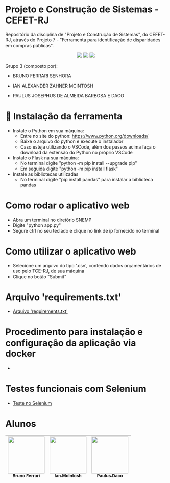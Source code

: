 # Projeto e Construção de Sistemas - CEFET-RJ
Repositório da disciplina de "Projeto e Construção de Sistemas", do CEFET-RJ, através do Projeto 7 - "Ferramenta para identificação de disparidades em compras públicas".

<p align="center">
<img src="http://img.shields.io/static/v1?label=REQUERIMENTS_TXT&message=CONCLUIDO&color=green&style=for-the-badge"/>
<img src="http://img.shields.io/static/v1?label=SELENIUM&message=CONCLUIDO&color=green&style=for-the-badge"/>
<img src="http://img.shields.io/static/v1?label=DOCKER&message=EM%20DESENVOLVIMENTO&color=yellow&style=for-the-badge"/>
</p>

Grupo 3 (composto por):

- BRUNO FERRARI SENHORA

- IAN ALEXANDER ZAHNER MCINTOSH

- PAULUS JOSEPHUS DE ALMEIDA BARBOSA E DACO



# :hammer: Instalação da ferramenta
- Instale o Python em sua máquina:
    - Entre no site do python: https://www.python.org/downloads/
    - Baixe o arquivo do python e execute o instalador
    - Caso esteja utilizando o VSCode, além dos passos acima faça o download da extensão do Python no próprio VSCode
- Instale o Flask na sua máquina:
    - No terminal digite "python -m pip install --upgrade pip"
    - Em seguida digite "python -m pip install flask"
- Instale as bibliotecas utilizadas
    - No terminal digite "pip install pandas" para instalar a biblioteca pandas
    

# Como rodar o aplicativo web
- Abra um terminal no diretório SNEMP
- Digite "python app.py"
- Segure ctrl no seu teclado e clique no link de ip fornecido no terminal


# Como utilizar o aplicativo web
- Selecione um arquivo do tipo '.csv', contendo dados orçamentários de uso pelo TCE-RJ, de sua máquina
- Clique no botão "Submit"

# Arquivo 'requirements.txt'
- [Arquivo 'requirements.txt'](https://github.com/paulusdaco/cefet-proj-constr-sistemas-Snemp-Projeto7/blob/main/SNEMP/requirements.txt)


# Procedimento para instalação e configuração da aplicação via docker
-

# Testes funcionais com Selenium
- [Teste no Selenium](https://github.com/paulusdaco/cefet-proj-constr-sistemas-Snemp-Projeto7/blob/main/SNEMP/testeSelenium.py)

# Alunos

| [<img src="https://avatars.githubusercontent.com/u/67447500?v=4" width=115><br><sub>Bruno Ferrari</sub>](https://github.com/brsferrari) |  [<img src="https://avatars.githubusercontent.com/u/61014227?v=4" width=115><br><sub>Ian McIntosh</sub>](https://github.com/Crian53) |  [<img src="https://avatars.githubusercontent.com/u/31428022?v=4" width=115><br><sub>Paulus Daco</sub>](https://github.com/paulusdaco) |
| :---: | :---: | :---: |
